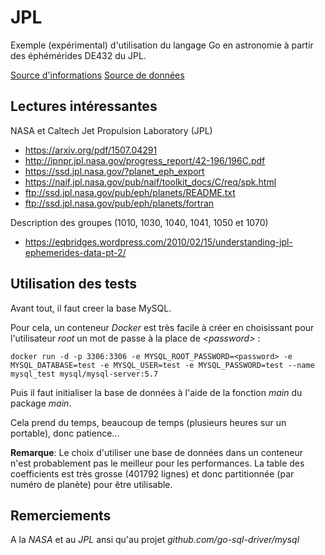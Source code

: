 # JPL

Exemple (expérimental) d'utilisation du langage Go en astronomie à partir des éphémérides DE432 du JPL.

[Source d'informations](ftp://ssd.jpl.nasa.gov/pub/eph/planets)
[Source de données](ftp://ssd.jpl.nasa.gov/pub/eph/planets/ascii/de432)

## Lectures intéressantes

NASA et Caltech Jet Propulsion Laboratory (JPL)

* [<https://arxiv.org/pdf/1507.04291>](https://arxiv.org/pdf/1507.04291)
* [<http://ipnpr.jpl.nasa.gov/progress_report/42-196/196C.pdf>](http://ipnpr.jpl.nasa.gov/progress_report/42-196/196C.pdf)
* [<https://ssd.jpl.nasa.gov/?planet_eph_export>](https://ssd.jpl.nasa.gov/?planet_eph_export)
* [<https://naif.jpl.nasa.gov/pub/naif/toolkit_docs/C/req/spk.html>](https://naif.jpl.nasa.gov/pub/naif/toolkit_docs/C/req/spk.html)
* [<ftp://ssd.jpl.nasa.gov/pub/eph/planets/README.txt>](ftp://ssd.jpl.nasa.gov/pub/eph/planets/README.txt)
* [<ftp://ssd.jpl.nasa.gov/pub/eph/planets/fortran>](ftp://ssd.jpl.nasa.gov/pub/eph/planets/fortran)

Description des groupes (1010, 1030, 1040, 1041, 1050 et 1070)

* [<https://eqbridges.wordpress.com/2010/02/15/understanding-jpl-ephemerides-data-pt-2/>](https://eqbridges.wordpress.com/2010/02/15/understanding-jpl-ephemerides-data-pt-2/)

## Utilisation des tests

Avant tout, il faut creer la base MySQL.

Pour cela, un conteneur *Docker* est très facile à créer en choisissant pour l'utilisateur *root* un mot de passe à la place de *\<password\>* :

    docker run -d -p 3306:3306 -e MYSQL_ROOT_PASSWORD=<password> -e MYSQL_DATABASE=test -e MYSQL_USER=test -e MYSQL_PASSWORD=test --name mysql_test mysql/mysql-server:5.7

Puis il faut initialiser la base de données à l'aide de la fonction *main* du package *main*.

Cela prend du temps, beaucoup de temps (plusieurs heures sur un portable), donc patience...

**Remarque**: Le choix d'utiliser une base de données dans un conteneur n'est probablement pas le meilleur pour les performances.
La table des coefficients est très grosse (401792 lignes) et donc partitionnée (par numéro de planète) pour être utilisable.

## Remerciements

A la *NASA* et au *JPL* ansi qu'au projet *github.com/go-sql-driver/mysql*
